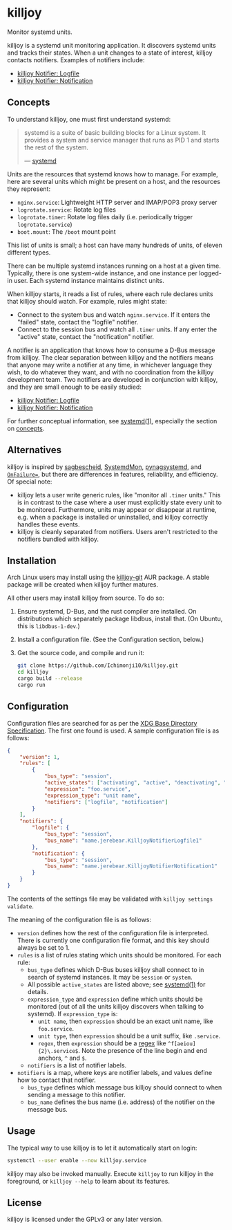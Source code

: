 killjoy
=======

Monitor systemd units.

killjoy is a systemd unit monitoring application. It discovers systemd units and tracks their
states. When a unit changes to a state of interest, killjoy contacts
notifiers. Examples of notifiers include:

* [killjoy Notifier: Logfile](https://github.com/Ichimonji10/killjoy-notifier-logfile)
* [killjoy Notifier: Notification](https://github.com/Ichimonji10/killjoy-notifier-notification)

Concepts
--------

To understand killjoy, one must first understand systemd:

> systemd is a suite of basic building blocks for a Linux system. It provides a system and
> service manager that runs as PID 1 and starts the rest of the system.
>
> — [systemd](https://freedesktop.org/wiki/Software/systemd/)

Units are the resources that systemd knows how to manage. For example, here are several units
which might be present on a host, and the resources they represent:

* `nginx.service`: Lightweight HTTP server and IMAP/POP3 proxy server
* `logrotate.service`: Rotate log files
* `logrotate.timer`: Rotate log files daily (i.e. periodically trigger `logrotate.service`)
* `boot.mount`: The `/boot` mount point

This list of units is small; a host can have many hundreds of units, of eleven different types.

There can be multiple systemd instances running on a host at a given time. Typically, there is
one system-wide instance, and one instance per logged-in user. Each systemd instance maintains
distinct units.

When killjoy starts, it reads a list of rules, where each rule declares units that killjoy should
watch. For example, rules might state:

* Connect to the system bus and watch `nginx.service`. If it enters the "failed" state, contact
  the "logfile" notifier.
* Connect to the session bus and watch all `.timer` units. If any enter the "active" state,
  contact the "notification" notifier.

A notifier is an application that knows how to consume a D-Bus message from killjoy. The clear
separation between killjoy and the notifiers means that anyone may write a notifier at any time,
in whichever language they wish, to do whatever they want, and with no coordination from the
killjoy development team. Two notifiers are developed in conjunction with killjoy, and they are
small enough to be easily studied:

* [killjoy Notifier: Logfile](https://github.com/Ichimonji10/killjoy-notifier-logfile)
* [killjoy Notifier: Notification](https://github.com/Ichimonji10/killjoy-notifier-notification)

For further conceptual information, see
[systemd(1)](https://www.freedesktop.org/software/systemd/man/systemd.html),
especially the section on
[concepts](https://www.freedesktop.org/software/systemd/man/systemd.html#Concepts).

Alternatives
------------

killjoy is inspired by
[sagbescheid](https://sagbescheid.readthedocs.io/en/latest/),
[SystemdMon](https://github.com/joonty/systemd_mon),
[pynagsystemd](https://github.com/kbytesys/pynagsystemd), and
[`OnFailure=`](https://www.freedesktop.org/software/systemd/man/systemd.unit.html),
but there are differences in features, reliability, and efficiency. Of special
note:

* killjoy lets a user write generic rules, like "monitor all `.timer` units." This is in contrast
  to the case where a user must explicitly state every unit to be monitored. Furthermore, units
  may appear or disappear at runtime, e.g. when a package is installed or uninstalled, and
  killjoy correctly handles these events.
* killjoy is cleanly separated from notifiers. Users aren't restricted to the notifiers bundled
  with killjoy.

Installation
------------

Arch Linux users may install using the
[killjoy-git](https://aur.archlinux.org/packages/killjoy-git/) AUR package. A
stable package will be created when killjoy further matures.

All other users may install killjoy from source. To do so:

1.   Ensure systemd, D-Bus, and the rust compiler are installed. On distributions which
     separately package libdbus, install that. (On Ubuntu, this is `libdbus-1-dev`.)
2.   Install a configuration file. (See the Configuration section, below.)
3.   Get the source code, and compile and run it:

     ```bash
     git clone https://github.com/Ichimonji10/killjoy.git
     cd killjoy
     cargo build --release
     cargo run
     ```

Configuration
-------------

Configuration files are searched for as per the [XDG Base Directory
Specification](https://specifications.freedesktop.org/basedir-spec/basedir-spec-latest.html).
The first one found is used. A sample configuration file is as follows:

```json
{
    "version": 1,
    "rules": [
        {
            "bus_type": "session",
            "active_states": ["activating", "active", "deactivating", "inactive", "failed"],
            "expression": "foo.service",
            "expression_type": "unit name",
            "notifiers": ["logfile", "notification"]
        }
    ],
    "notifiers": {
        "logfile": {
            "bus_type": "session",
            "bus_name": "name.jerebear.KilljoyNotifierLogfile1"
        },
        "notification": {
            "bus_type": "session",
            "bus_name": "name.jerebear.KilljoyNotifierNotification1"
        }
    }
}
```

The contents of the settings file may be validated with `killjoy settings validate`.

The meaning of the configuration file is as follows:

*    `version` defines how the rest of the configuration file is interpreted. There is currently
     one configuration file format, and this key should always be set to 1.
*    `rules` is a list of rules stating which units should be monitored. For each rule:
     *   `bus_type` defines which D-Bus buses killjoy shall connect to in search of systemd
         instances. It may be `session` or `system`.
     *   All possible `active_states` are listed above; see
         [systemd(1)](https://www.freedesktop.org/software/systemd/man/systemd.html)
         for details.
     *   `expression_type` and `expression` define which units should be monitored (out of all
         the units killjoy discovers when talking to systemd). If `expression_type` is:
         *   `unit name`, then `expression` should be an exact unit name, like `foo.service`.
         *   `unit type`, then `expression` should be a unit suffix, like `.service`.
         *   `regex`, then `expression` should be a [regex](https://docs.rs/crate/regex/) like
             `^f[aeiou]{2}\.service$`. Note the presence of the line begin and
             end anchors, `^` and `$`.
     *   `notifiers` is a list of notifier labels.
*    `notifiers` is a map, where keys are notifier labels, and values define how to contact that
     notifier.
     *   `bus_type` defines which message bus killjoy should connect to when sending a message to
         this notifier.
     *   `bus_name` defines the bus name (i.e. address) of the notifier on the message bus.

Usage
-----

The typical way to use killjoy is to let it automatically start on login:

```bash
systemctl --user enable --now killjoy.service
```

killjoy may also be invoked manually. Execute `killjoy` to run killjoy in the foreground, or
`killjoy --help` to learn about its features.

License
-------

killjoy is licensed under the GPLv3 or any later version.
